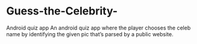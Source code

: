# Guess-the-Celebrity-
Android quiz app
An android quiz app where the player chooses the celeb
name by identifying the given pic that’s parsed by a
public website.
